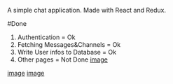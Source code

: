 

A simple chat application. Made with React and Redux.

#Done
  1. Authentication = Ok
  2. Fetching Messages&Channels = Ok
  3. Write User infos to Database = Ok
  4. Other pages = Not Done
[image](https://user-images.githubusercontent.com/38283518/110043990-bd03c880-7d8b-11eb-854e-becd32cce04a.png)


[image](https://user-images.githubusercontent.com/38283518/110043682-30f1a100-7d8b-11eb-88de-1431bc442de7.png)
[image](https://user-images.githubusercontent.com/38283518/110043718-41098080-7d8b-11eb-8aed-b3f76fdbc4f8.png)
